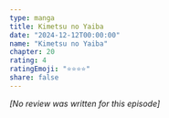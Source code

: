 ```yaml
---
type: manga
title: Kimetsu no Yaiba
date: "2024-12-12T00:00:00"
name: "Kimetsu no Yaiba"
chapter: 20
rating: 4
ratingEmoji: "⭐️⭐️⭐️⭐️"
share: false
---
```


_[No review was written for this episode]_
